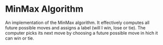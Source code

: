 # MinMax Algorithm

An implementation of the MinMax algorithm. It effectively computes all future possible moves and assigns a label (will I win, lose or tie). The computer picks its next move by choosing a future possible move in hich it can win or tie.
